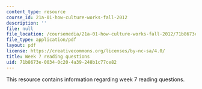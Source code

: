 ```yaml
---
content_type: resource
course_id: 21a-01-how-culture-works-fall-2012
description: ''
file: null
file_location: /coursemedia/21a-01-how-culture-works-fall-2012/71b8673e00340c204a39248b1c77ce82_MIT21A_01F12_Wk_7_read_que.pdf
file_type: application/pdf
layout: pdf
license: https://creativecommons.org/licenses/by-nc-sa/4.0/
title: Week 7 reading questions
uid: 71b8673e-0034-0c20-4a39-248b1c77ce82
---
```

This resource contains information regarding week 7 reading questions.